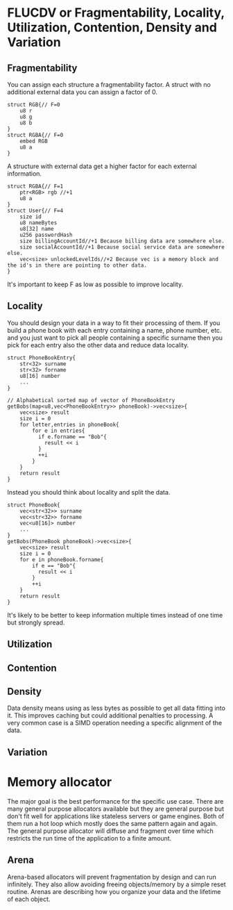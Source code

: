 # FLUCDV or Fragmentability, Locality, Utilization, Contention, Density and Variation

## Fragmentability

You can assign each structure a fragmentability factor.
A struct with no additional external data you can assign a factor of 0.
```
struct RGB{// F=0
    u8 r
    u8 g
    u8 b
}
struct RGBA{// F=0
    embed RGB
    u8 a
}
```
A structure with external data get a higher factor for each external information.
```
struct RGBA{// F=1
    ptr<RGB> rgb //+1
    u8 a
}
struct User{// F=4
    size id
    u8 nameBytes
    u8[32] name    
    u256 passwordHash
    size billingAccountId//+1 Because billing data are somewhere else.
    size socialAccountId//+1 Because social service data are somewhere else.
    vec<size> unlockedLevelIds//+2 Because vec is a memory block and the id's in there are pointing to other data.
}
```
It's important to keep F as low as possible to improve locality.

## Locality

You should design your data in a way to fit their processing of them. If you build a phone book with each entry containing a name, phone number, etc. and you just want to pick all people containing a specific surname then you pick for each entry also the other data and reduce data locality.
```
struct PhoneBookEntry{
    str<32> surname
    str<32> forname
    u8[16] number
    ...
}

// Alphabetical sorted map of vector of PhoneBookEntry
getBobs(map<u8,vec<PhoneBookEntry>> phoneBook)->vec<size>{
    vec<size> result
    size i = 0
    for letter,entries in phoneBook{
        for e in entries{
          if e.forname == "Bob"{
            result << i
          }
          ++i
        }
    }
    return result
}
```
Instead you should think about locality and split the data.
```
struct PhoneBook{
    vec<str<32>> surname
    vec<str<32>> forname
    vec<u8[16]> number
    ...
}
getBobs(PhoneBook phoneBook)->vec<size>{
    vec<size> result
    size i = 0
    for e in phoneBook.forname{
        if e == "Bob"{
          result << i
        }
        ++i
    }
    return result
}
```
It's likely to be better to keep information multiple times instead of one time but strongly spread.

## Utilization

## Contention

## Density

Data density means using as less bytes as possible to get all data fitting into it. This improves caching but could additional penalties to processing. A very common case is a SIMD operation needing a specific alignment of the data.

## Variation

# Memory allocator

The major goal is the best performance for the specific use case. There are many general purpose allocators available but they are general purpose but don't fit well for applications like stateless servers or game engines. Both of them run a hot loop which mostly does the same pattern again and again.
The general purpose allocator will diffuse and fragment over time which restricts the run time of the application to a finite amount.

## Arena

Arena-based allocators will prevent fragmentation by design and can run infinitely. They also allow avoiding freeing objects/memory by a simple reset routine. Arenas are describing how you organize your data and the lifetime of each object.